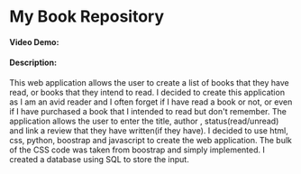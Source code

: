 # My Book Repository
#### Video Demo:  <URL HERE>
#### Description:
This web application allows the user to create a list of books that they have read, or books that they intend to read.
I decided to create this application as I am an avid reader and I often forget if I have read a book or not, or even if I have purchased a book that I intended to read but don't remember.
The application allows the user to enter the title, author , status(read/unread) and link a review that they have written(if they have).
I decided to use html, css, python, boostrap and javascript to create the web application.
The bulk of the CSS code was taken from boostrap and simply implemented.
I created a database using SQL to store the input.